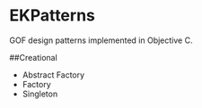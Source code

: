 EKPatterns
==========

GOF design patterns implemented in Objective C.

##Creational
- Abstract Factory
- Factory
- Singleton


